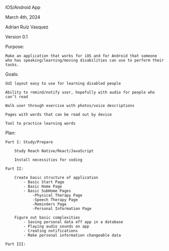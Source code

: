 IOS/Android App

March 4th, 2024

Adrian Ruiz Vasquez

Version 0.1

Purpose:

    Make an application that works for iOS and for Android that someone who has speaking/learning/moving disabilities can use to perform their tasks.

Goals:

    GUI layout easy to use for learning disabled people

    Ability to remind/notify user, hopefully with audio for people who can’t read

    Walk user through exercise with photos/voice descriptions

    Pages with words that can be read out by device

    Tool to practice learning words

Plan:

    Part I: Study/Prepare

        Study Reach Native/React/JavaScript

        Install necessities for coding

    Part II:

        Create basic structure of application
            - Basic Start Page
            - Basic Home Page
            - Basic SubHome Pages
                -Physical Therapy Page
                -Speech Therapy Page
                -Reminders Page
                -Personal Information Page

        Figure out basic complexities
            - Saving personal data off app in a database
            - Playing audio sounds on app
            - Creating notifications
            - Make personal information changeable data

    Part III:
